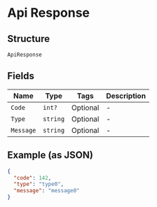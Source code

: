 
# Api Response

## Structure

`ApiResponse`

## Fields

| Name | Type | Tags | Description |
|  --- | --- | --- | --- |
| `Code` | `int?` | Optional | - |
| `Type` | `string` | Optional | - |
| `Message` | `string` | Optional | - |

## Example (as JSON)

```json
{
  "code": 142,
  "type": "type0",
  "message": "message0"
}
```


